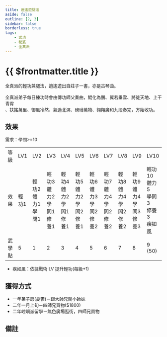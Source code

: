 ```yaml
---
title: 逍遙遊腿法
aside: false
outline: [2, 3]
sidebar: false
borderless: true
tags:
    - 武功
    - 秘笈
    - 全真派
---
```


# {{ $frontmatter.title }}

<BookItemIcon :size="`medium`" :needLink="false" :no="4020"></BookItemIcon>

全真派的輕功兼腿法，逍遙遊出自莊子一書，亦是古琴曲。
<br><br>
全真派弟子每日練功時會由傳功師父奏曲，鯤化為鵬、翼若垂雲、將徙天地、上干青霄<br>、扶搖萬里、御風冷然、氣適北溟、磅礡萬物、翱翔廣和九段奏完，方始收功。
<br clear="all" />

## 效果

需求：學問>=10

<table>
    <tr>
        <td>等級</td>
        <td>LV1</td>
        <td>LV2</td>
        <td>LV3</td>
        <td>LV4</td>
        <td>LV5</td>
        <td>LV6</td>
        <td>LV7</td>
        <td>LV8</td>
        <td>LV9</td>
        <td>LV10</td>
    </tr>
    <tr>
        <td>效果</td>
        <td>輕功1<br></td>
        <td>輕功2<br>體力1<br>學問1</td>
        <td>輕功3<br>體力2<br>學問1<br>修養1</td>
        <td>輕功4<br>體力2<br>學問1<br>修養1</td>
        <td>輕功5<br>體力2<br>學問2<br>修養1</td>
        <td>輕功6<br>體力3<br>學問2<br>修養2</td>
        <td>輕功7<br>體力4<br>學問2<br>修養2</td>
        <td>輕功8<br>體力4<br>學問2<br>修養2</td>
        <td>輕功9<br>體力4<br>學問3<br>修養3</td>
        <td>輕功10<br>體力5<br>學問3<br>修養3<br>疾如風</td>
    </tr>
    <tr>
        <td>武學點</td>
        <td>5</td>
        <td>1</td>
        <td>2</td>
        <td>3</td>
        <td>4</td>
        <td>5</td>
        <td>6</td>
        <td>7</td>
        <td>8</td>
        <td>9 (50)</td>
    </tr>
</table>

-   疾如風：依據戰術 LV 提升輕功(每級+1)

## 獲得方式

-   一年弟子房(憂鬱)－跟大師兄鬧小師妹
-   二年一月上旬－四師兄買物($1800)
-   二年崆峒派留學－無色廣場逛街，四師兄買物

## 備註
